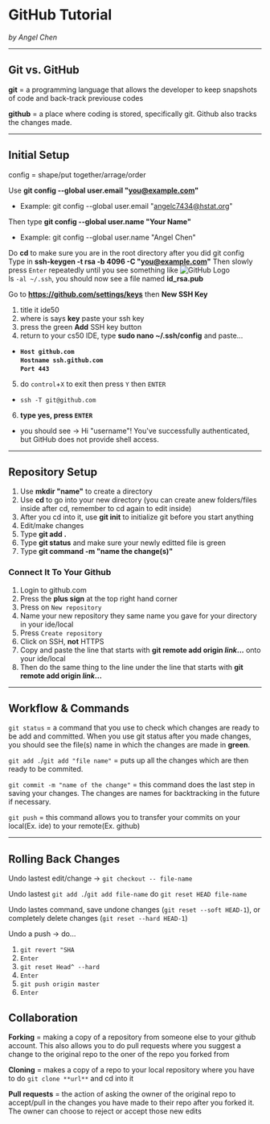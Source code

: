 # GitHub Tutorial

_by Angel Chen_

---
## Git vs. GitHub
**git** = a programming language that allows the developer to keep snapshots of code and back-track previouse codes  

**github** = a place where coding is stored, specifically git.
Github also tracks the changes made.


---
## Initial Setup
config = shape/put together/arrage/order

Use **git config --global user.email "you@example.com"**  
  * Example: git config --global user.email "angelc7434@hstat.org"

Then type **git config --global user.name "Your Name"**  
  * Example: git config --global user.name "Angel Chen"

Do **cd** to make sure you are in the root directory after you did git config
Type in **ssh-keygen -t rsa -b 4096 -C "you@example.com"**
Then slowly press `Enter` repeatedly until you see something like
![GitHub Logo](key's-randomart.png)  
ls `-al ~/.ssh`, you should now see a file named **id_rsa.pub**  

Go to **https://github.com/settings/keys** then **New SSH Key**
1. title it ide50
2. where is says **key** paste your ssh key
3. press the green **Add** SSH key button
4. return to your cs50 IDE, type **sudo nano ~/.ssh/config** and paste...
* **`Host github.com`  
    `Hostname ssh.github.com`  
    `Port 443`**  
5. do `control`+`X` to exit then press `Y` then `ENTER`  
* `ssh -T git@github.com`  
6. **type yes, press `ENTER`**  
* you should see -> Hi "username"! You've successfully authenticated, but GitHub does not provide shell access.

---
## Repository Setup
1. Use **mkdir "name"** to create a directory  
2. Use **cd** to go into your new directory (you can create anew folders/files inside after cd, remember to cd again to edit inside)  
3. After you cd into it, use **git init** to initialize git before you start anything  
4. Edit/make changes  
5. Type **git add .**  
6. Type **git status** and make sure your newly editted file is green  
7. Type **git command -m "name the change(s)"**  
### Connect It To Your Github
1. Login to github.com
2. Press the **plus sign** at the top right hand corner
3. Press on `New repository`  
4. Name your new repository they same name you gave for your directory in your ide/local  
5. Press `Create repository`  
6. Click on SSH, **not** HTTPS  
7. Copy and paste the line that starts with **git remote add origin _link_...** onto your ide/local  
8. Then do the same thing to the line under the line that starts with **git remote add origin _link_...**


---
## Workflow & Commands  
`git status` = a command that you use to check which changes are ready to be add and committed. When you use git status after you made changes, you should see the file(s) name in which the changes are made in **green**.  

`git add .`/`git add "file name"` = puts up all the changes which are then ready to be commited.  

`git commit -m "name of the change"` = this command does the last step in saving your changes. The changes are names for backtracking in the future if necessary.  

`git push` = this command allows you to transfer your commits on your local(Ex. ide) to your remote(Ex. github)  

---
## Rolling Back Changes

Undo lastest edit/change -> `git checkout -- file-name`

Undo lastest `git add .`/`git add file-name` do `git reset HEAD file-name`

Undo lastes command, save undone changes (`git reset --soft HEAD-1`), or completely delete changes (`git reset --hard HEAD-1`)  

Undo a push -> do...  
1. `git revert "SHA`  
2. `Enter`  
3. `git reset Head^ --hard`  
4. `Enter`
5. `git push origin master`
6. `Enter`


## Collaboration
**Forking** = making a copy of a repository from someone else to your github account. This also allows you to do pull requests where you suggest a change to the original repo to the oner of the repo you forked from  

**Cloning** = makes a copy of a repo to your local repository where you have to do `git clone **url**` and cd into it  

**Pull requests** = the action of asking the owner of the original repo to accept/pull in the changes you have made to their repo after you forked it. The owner can choose to reject or accept those new edits  